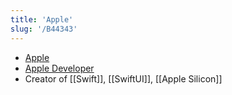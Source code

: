 ```yaml
---
title: 'Apple'
slug: '/B44343'
---
```


- [Apple](https://apple.com)
- [Apple Developer](https://developer.apple.com)
- Creator of [[Swift]], [[SwiftUI]], [[Apple Silicon]]